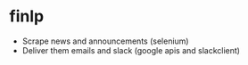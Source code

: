 # finlp
- Scrape news and announcements (selenium)
- Deliver them emails and slack (google apis and slackclient)
